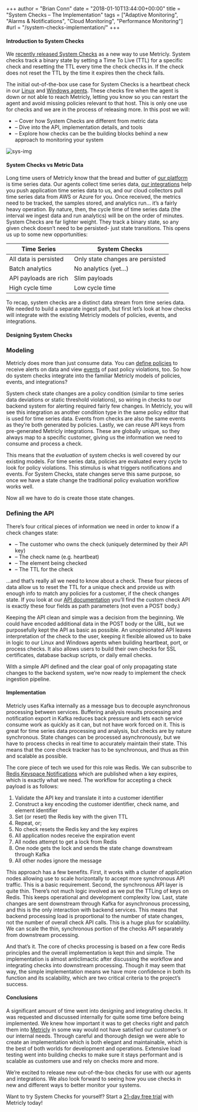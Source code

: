 +++
author = "Brian Conn"
date = "2018-01-10T13:44:00+00:00"
title = "System Checks – The Implementation"
tags = ["Adaptive Monitoring", "Alarms & Notifications", "Cloud Monitoring", "Performance Monitoring"]
#url = "/system-checks-implementation/"
+++

#### Introduction to System Checks
We [recently released System Checks](https://www.metricly.com/introducing-system-checks) as a new way to use Metricly. System checks track a binary state by setting a Time To Live (TTL) for a specific check and resetting the TTL every time the check checks in. If the check does not reset the TTL by the time it expires then the check fails.

The initial out-of-the-box use case for System Checks is a heartbeat check in our [Linux](https://www.metricly.com/support/integrations/linux) and [Windows agents](https://www.metricly.com/support/integrations/windows). These checks fire when the agent is down or not able to reach Metricly, letting you know so you can restart the agent and avoid missing policies relevant to that host. This is only one use for checks and we are in the process of releasing more. In this post we will:

- – Cover how System Checks are different from metric data
- – Dive into the API, implementation details, and tools
- – Explore how checks can be the building blocks behind a new approach to monitoring your system

![sys-img](https://www.metricly.com/wp-content/uploads/2018/01/Metricly_checks-1.png)
<!-- System checks fire an alert when a response is not received -->

#### System Checks vs Metric Data
Long time users of Metricly know that the bread and butter of [our platform](https://www.metricly.com/product) is time series data. Our agents collect time series data, [our integrations](https://www.metricly.com/support/integrations) help you push application time series data to us, and our cloud collectors pull time series data from AWS or Azure for you. Once received, the metrics need to be tracked, the samples stored, and analytics run… it’s a fairly heavy operation. By nature, then, the cycle time of time series data (the interval we ingest data and run analytics) will be on the order of minutes. System Checks are far lighter weight. They track a binary state, so any given check doesn’t need to be persisted- just state transitions. This opens us up to some new opportunities:

|Time Series               | System Checks                   |
|--------------------------|---------------------------------|
|All data is persisted     | Only state changes are persisted|
|Batch analytics           | No analytics (yet…)             |
|API payloads are rich     | Slim payloads                   |
|High cycle time           | Low cycle time                  |


To recap, system checks are a distinct data stream from time series data. We needed to build a separate ingest path, but first let’s look at how checks will integrate with the existing Metricly models of policies, events, and integrations.

#### Designing System Checks
### Modeling
Metricly does more than just consume data. You can [define policies](https://www.metricly.com/support/events/policies) to receive alerts on data and view [events](https://www.metricly.com/support/events) of past policy violations, too. So how do system checks integrate into the familiar Metricly models of policies, events, and integrations?

System check state changes are a policy condition (similar to time series data deviations or static threshold violations), so wiring in checks to our backend system for alerting required fairly few changes. In Metricly, you will see this integration as another condition type in the same policy editor that is used for time series data. Events from checks are also the same events as they’re both generated by policies. Lastly, we can reuse API keys from pre-generated Metricly integrations. These are globally unique, so they always map to a specific customer, giving us the information we need to consume and process a check.

This means that the _evaluation_ of system checks is well covered by our existing models. For time series data, policies are evaluated every cycle to look for policy violations. This stimulus is what triggers notifications and events. For System Checks, state changes serve this same purpose, so once we have a state change the traditional policy evaluation workflow works well.

Now all we have to do is create those state changes.

### Defining the API
There’s four critical pieces of information we need in order to know if a check changes state:

- – The customer who owns the check (uniquely determined by their API key)
- – The check name (e.g. heartbeat)
- – The element being checked
- – The TTL for the check

…and that’s really all we need to know about a check. These four pieces of data allow us to reset the TTL for a unique check and provide us with enough info to match any policies for a customer, if the check changes state. If you look at our [API documentation](https://www.metricly.com/support/events/checks) you’ll find the custom check API is exactly these four fields as path parameters (not even a POST body.)

Keeping the API clean and simple was a decision from the beginning. We could have encoded additional data in the POST body or the URL, but we purposefully kept the API as basic as possible. An unopinionated API leaves interpretation of the check to the user, keeping it flexible allowed us to bake in logic to our Linux and Windows agents when building heartbeat, port, or process checks. It also allows users to build their own checks for SSL certificates, database backup scripts, or daily email checks.

With a simple API defined and the clear goal of only propagating state changes to the backend system, we’re now ready to implement the check ingestion pipeline.

#### Implementation
Metricly uses Kafka internally as a message bus to decouple asynchronous processing between services. Buffering analysis results processing and notification export in Kafka reduces back pressure and lets each service consume work as quickly as it can, but not have work forced on it. This is great for time series data processing and analysis, but checks are by nature synchronous. State changes can be processed asynchronously, but we have to process checks in real time to accurately maintain their state. This means that the core check tracker has to be synchronous, and thus as thin and scalable as possible.

The core piece of tech we used for this role was Redis. We can subscribe to [Redis Keyspace Notifications](https://redis.io/topics/notifications) which are published when a key expires, which is exactly what we need. The workflow for accepting a check payload is as follows:

1. Validate the API key and translate it into a customer identifier
2. Construct a key encoding the customer identifier, check name, and element identifier
3. Set (or reset) the Redis key with the given TTL
4. Repeat, or;
5. No check resets the Redis key and the key expires
6. All application nodes receive the expiration event
7. All nodes attempt to get a lock from Redis
8. One node gets the lock and sends the state change downstream through Kafka
9. All other nodes ignore the message

This approach has a few benefits. First, it works with a cluster of application nodes allowing use to scale horizontally to accept more synchronous API traffic. This is a basic requirement. Second, the synchronous API layer is quite thin. There’s not much logic involved as we put the TTLing of keys on Redis. This keeps operational and development complexity low. Last, state changes are sent downstream through Kafka for asynchronous processing, and this is the only interaction with backend services. This means that backend processing load is proportional to the number of state changes, not the number of overall check API calls. This is a huge plus for scalability. We can scale the thin, synchronous portion of the checks API separately from downstream processing.

And that’s it. The core of checks processing is based on a few core Redis principles and the overall implementation is kept thin and simple. The implementation is almost anticlimactic after discussing the workflow and integrating checks into downstream processing. Though it may seem that way, the simple implementation means we have more confidence in both its function and its scalability, which are two critical criteria to the project’s success.

#### Conclusions
A significant amount of time went into designing and integrating checks. It was requested and discussed internally for quite some time before being implemented. We knew how important it was to get checks right and patch them into [Metricly](https://www.metricly.com/) in some way would not have satisfied our customer’s or our internal needs. Through careful and thorough design we were able to create an implementation which is both elegant and maintainable, which is the best of both worlds for development and operations. Extensive load testing went into building checks to make sure it stays performant and is scalable as customers use and rely on checks more and more.

We’re excited to release new out-of-the-box checks for use with our agents and integrations. We also look forward to seeing how you use checks in new and different ways to better monitor your systems.

Want to try System Checks for yourself? Start a [21-day free trial](https://www.metricly.com/signup) with Metricly today!
